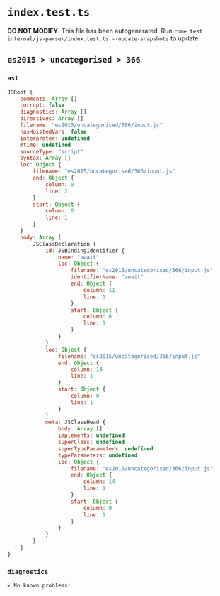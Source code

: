 # `index.test.ts`

**DO NOT MODIFY**. This file has been autogenerated. Run `rome test internal/js-parser/index.test.ts --update-snapshots` to update.

## `es2015 > uncategorised > 366`

### `ast`

```javascript
JSRoot {
	comments: Array []
	corrupt: false
	diagnostics: Array []
	directives: Array []
	filename: "es2015/uncategorised/366/input.js"
	hasHoistedVars: false
	interpreter: undefined
	mtime: undefined
	sourceType: "script"
	syntax: Array []
	loc: Object {
		filename: "es2015/uncategorised/366/input.js"
		end: Object {
			column: 0
			line: 2
		}
		start: Object {
			column: 0
			line: 1
		}
	}
	body: Array [
		JSClassDeclaration {
			id: JSBindingIdentifier {
				name: "await"
				loc: Object {
					filename: "es2015/uncategorised/366/input.js"
					identifierName: "await"
					end: Object {
						column: 11
						line: 1
					}
					start: Object {
						column: 6
						line: 1
					}
				}
			}
			loc: Object {
				filename: "es2015/uncategorised/366/input.js"
				end: Object {
					column: 14
					line: 1
				}
				start: Object {
					column: 0
					line: 1
				}
			}
			meta: JSClassHead {
				body: Array []
				implements: undefined
				superClass: undefined
				superTypeParameters: undefined
				typeParameters: undefined
				loc: Object {
					filename: "es2015/uncategorised/366/input.js"
					end: Object {
						column: 14
						line: 1
					}
					start: Object {
						column: 0
						line: 1
					}
				}
			}
		}
	]
}
```

### `diagnostics`

```
✔ No known problems!

```
